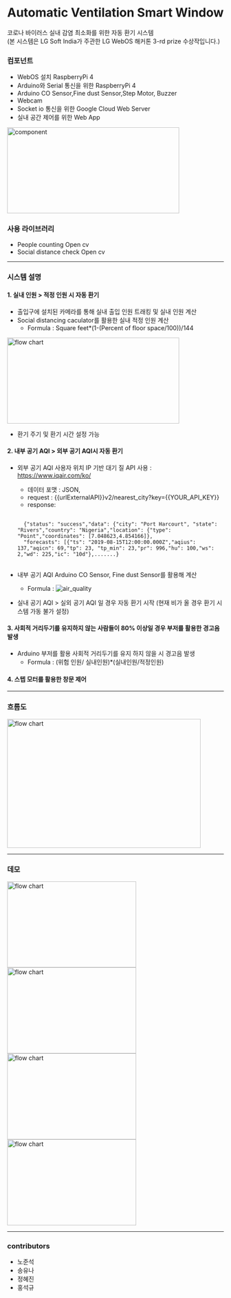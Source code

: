 Automatic Ventilation Smart Window
===================================
코로나 바이러스 실내 감염 최소화를 위한 자동 환기 시스템    
(본 시스템은 LG Soft India가 주관한 LG WebOS 해커톤 3-rd prize 수상작입니다.)

### 컴포넌트
+ WebOS 설치 RaspberryPi 4
+ Arduino와 Serial 통신을 위한 RaspberryPi 4
+ Arduino CO Sensor,Fine dust Sensor,Step Motor, Buzzer
+ Webcam 
+ Socket io 통신을 위한 Google Cloud Web Server
+ 실내 공간 제어를 위한 Web App     

<img src="https://user-images.githubusercontent.com/58390757/99180781-9a15c000-276c-11eb-95ee-dfc48127e33a.PNG" width="400px" height="200px" title="" alt="component"></img><br/>

### 사용 라이브러리
+ People counting Open cv
+ Social distance check Open cv

<hr/>

### 시스템 설명
#### 1. 실내 인원 > 적정 인원 시 자동 환기     
- 출입구에 설치된 카메라를 통해 실내 출입 인원 트래킹 및 실내 인원 계산
- Social distancing caculator를 활용한 실내 적정 인원 계산
    - Formula : Square feet*(1-(Percent of floor space/100))/144    
    
<img src="https://user-images.githubusercontent.com/58390757/99181081-7b64f880-276f-11eb-8b27-4d43857404cb.PNG" width="400px" height="200px" title="" alt="flow chart"></img>
<br/>

- 환기 주기 및 환기 시간 설정 가능

#### 2. 내부 공기 AQI > 외부 공기 AQI시 자동 환기
+ 외부 공기 AQI 사용자 위치 IP 기반 대기 질 API 사용 : <https://www.iqair.com/ko/>
    + 데이터 포맷 : JSON,
    + request : {{urlExternalAPI}}v2/nearest_city?key={{YOUR_API_KEY}}
    + response:
    <pre>
    <code>
    {"status": "success","data": {"city": "Port Harcourt", "state": "Rivers","country": "Nigeria","location": {"type": "Point","coordinates": [7.048623,4.854166]},
    "forecasts": [{"ts": "2019-08-15T12:00:00.000Z","aqius": 137,"aqicn": 69,"tp": 23, "tp_min": 23,"pr": 996,"hu": 100,"ws": 2,"wd": 225,"ic": "10d"},.......}</code>
   </pre>
   
+ 내부 공기 AQI Arduino CO Sensor, Fine dust Sensor를 활용해 계산
    + Formula : ![air_quality](https://user-images.githubusercontent.com/58390757/99180432-9e8ca980-2769-11eb-9043-d5f195a83f3a.PNG)
+ 실내 공기 AQI > 실외 공기 AQI 일 경우 자동 환기 시작 (현재 비가 올 경우 환기 시스템 가동 불가 설정)

#### 3. 사회적 거리두기를 유지하지 않는 사람들이 80% 이상일 경우 부저를 활용한 경고음 발생
+ Arduino 부저를 활용 사회적 거리두기를 유지 하지 않을 시 경고음 발생
    + Formula : (위험 인원/ 실내인원)*(실내인원/적정인원)

#### 4. 스텝 모터를 활용한 창문 제어
<hr/>    

### 흐름도
<img src="https://user-images.githubusercontent.com/58390757/99180657-6be3b080-276b-11eb-812b-68fceb17aa1f.png" width="450px" height="300px" title="" alt="flow chart"></img><br/>

<hr/>

### 데모
<img src="https://user-images.githubusercontent.com/58390757/99180955-2a083980-276e-11eb-80d9-0cd0caf518dc.PNG" width="300px" height="200px" title="" alt="flow chart"></img>
<img src="https://user-images.githubusercontent.com/58390757/99180838-10b2bd80-276d-11eb-9a5e-7f89393abc9d.PNG" width="300px" height="200px" title="" alt="flow chart"></img>
<br/>
<img src="https://user-images.githubusercontent.com/58390757/99180958-312f4780-276e-11eb-9c0c-d8a95522afdd.PNG" width="300px" height="200px" title="" alt="flow chart"></img>
<img src="https://user-images.githubusercontent.com/58390757/99180882-8b7bd880-276d-11eb-8503-78d31e8b99c0.PNG" width="300px" height="200px" title="" alt="flow chart"></img><br/>

<hr>

### contributors
- 노준석
- 송유나
- 정혜진
- 홍석규
